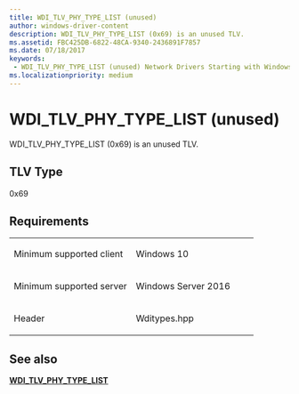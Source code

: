 ```yaml
---
title: WDI_TLV_PHY_TYPE_LIST (unused)
author: windows-driver-content
description: WDI_TLV_PHY_TYPE_LIST (0x69) is an unused TLV.
ms.assetid: FBC425DB-6822-48CA-9340-2436891F7857
ms.date: 07/18/2017 
keywords:
 - WDI_TLV_PHY_TYPE_LIST (unused) Network Drivers Starting with Windows Vista
ms.localizationpriority: medium
---
```


# WDI\_TLV\_PHY\_TYPE\_LIST (unused)


WDI\_TLV\_PHY\_TYPE\_LIST (0x69) is an unused TLV.

## TLV Type


0x69

Requirements
------------

<table>
<colgroup>
<col width="50%" />
<col width="50%" />
</colgroup>
<tbody>
<tr class="odd">
<td><p>Minimum supported client</p></td>
<td><p>Windows 10</p></td>
</tr>
<tr class="even">
<td><p>Minimum supported server</p></td>
<td><p>Windows Server 2016</p></td>
</tr>
<tr class="odd">
<td><p>Header</p></td>
<td>Wditypes.hpp</td>
</tr>
</tbody>
</table>

## See also


[**WDI\_TLV\_PHY\_TYPE\_LIST**](wdi-tlv-phy-type-list.md)

 

 




